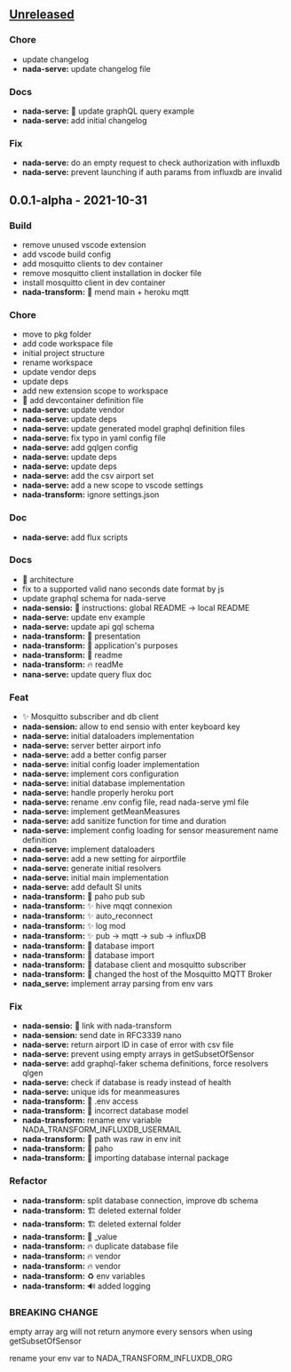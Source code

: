 <a name="unreleased"></a>
## [Unreleased]

### Chore
- update changelog
- **nada-serve:** update changelog file

### Docs
- **nada-serve:** :memo: update graphQL query example
- **nada-serve:** add initial changelog

### Fix
- **nada-serve:** do an empty request to check authorization with influxdb
- **nada-serve:** prevent launching if auth params from influxdb are invalid


<a name="0.0.1-alpha"></a>
## 0.0.1-alpha - 2021-10-31
### Build
- remove unused vscode extension
- add vscode build config
- add mosquitto clients to dev container
- remove mosquitto client installation in docker file
- install mosquitto client in dev container
- **nada-transform:** :bug: mend main + heroku mqtt

### Chore
- move to pkg folder
- add code workspace file
- initial project structure
- rename workspace
- update vendor deps
- update deps
- add new extension scope to workspace
- :construction: add devcontainer definition file
- **nada-serve:** update vendor
- **nada-serve:** update deps
- **nada-serve:** update generated model graphql definition files
- **nada-serve:** fix typo in yaml config file
- **nada-serve:** add gqlgen config
- **nada-serve:** update deps
- **nada-serve:** update deps
- **nada-serve:** add the csv airport set
- **nada-serve:** add a new scope to vscode settings
- **nada-transform:** ignore settings.json

### Doc
- **nada-serve:** add flux scripts

### Docs
- :memo: architecture
- fix to a supported valid nano seconds date format by js
- update graphql schema for nada-serve
- **nada-sensio:** :memo: instructions: global README -> local README
- **nada-serve:** update env example
- **nada-serve:** update api gql schema
- **nada-transform:** :art: presentation
- **nada-transform:** :art: application's purposes
- **nada-transform:** :art: readme
- **nada-transform:** :fire: readMe
- **nana-serve:** update query flux doc

### Feat
- :sparkles: Mosquitto subscriber and db client
- **nada-sension:** allow to end sensio with enter keyboard key
- **nada-serve:** initial dataloaders implementation
- **nada-serve:** server better airport info
- **nada-serve:** add a better config parser
- **nada-serve:** initial config loader implementation
- **nada-serve:** implement cors configuration
- **nada-serve:** initial database implementation
- **nada-serve:** handle properly heroku port
- **nada-serve:** rename .env config file, read nada-serve yml file
- **nada-serve:** implement getMeanMeasures
- **nada-serve:** add sanitize function for time and duration
- **nada-serve:** implement config loading for sensor measurement name definition
- **nada-serve:** implement dataloaders
- **nada-serve:** add a new setting for airportfile
- **nada-serve:** generate initial resolvers
- **nada-serve:** initial main implementation
- **nada-serve:** add default SI units
- **nada-transform:** :construction: paho pub sub
- **nada-transform:** :sparkles: hive mqqt connexion
- **nada-transform:** :sparkles: auto_reconnect
- **nada-transform:** :sparkles: log mod
- **nada-transform:** :sparkles: pub -> mqtt -> sub -> influxDB
- **nada-transform:** :construction: database import
- **nada-transform:** :construction: database import
- **nada-transform:** :construction: database client and mosquitto subscriber
- **nada-transform:** :truck: changed the host of the Mosquitto MQTT Broker
- **nada_serve:** implement array parsing from env vars

### Fix
- **nada-sensio:** :bug: link with nada-transform
- **nada-sension:** send date in RFC3339 nano
- **nada-serve:** return airport ID in case of error with csv file
- **nada-serve:** prevent using empty arrays in getSubsetOfSensor
- **nada-serve:** add graphql-faker schema definitions, force resolvers qlgen
- **nada-serve:** check if database is ready instead of health
- **nada-serve:** unique ids for meanmeasures
- **nada-transform:** :bug: .env access
- **nada-transform:** :bug: incorrect database model
- **nada-transform:** rename env variable NADA_TRANSFORM_INFLUXDB_USERMAIL
- **nada-transform:** :bug: path was raw in env init
- **nada-transform:** :construction: paho
- **nada-transform:** :bug: importing database internal package

### Refactor
- **nada-transform:** split database connection, improve db schema
- **nada-transform:** :building_construction: deleted external folder
- **nada-transform:** :building_construction: deleted external folder
- **nada-transform:** :art: _value
- **nada-transform:** :fire: duplicate database file
- **nada-transform:** :fire: vendor
- **nada-transform:** :fire: vendor
- **nada-transform:** :recycle: env variables
- **nada-transform:** :loud_sound: added logging

### BREAKING CHANGE

empty array arg will not return anymore every sensors when using getSubsetOfSensor

rename your env var to NADA_TRANSFORM_INFLUXDB_ORG


[Unreleased]: https://github.com/IMT-Atlantique-FIL-2020-2023/NADA-extended/compare/0.0.1-alpha...HEAD
